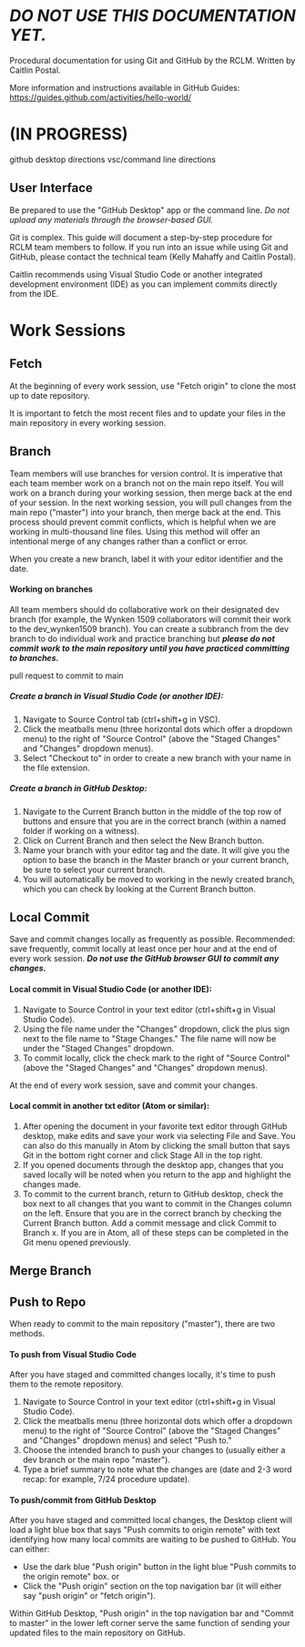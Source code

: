 # ***DO NOT USE THIS DOCUMENTATION YET.***
Procedural documentation for using Git and GitHub by the RCLM. Written by Caitlin Postal.

More information and instructions available in GitHub Guides: https://guides.github.com/activities/hello-world/

# (IN PROGRESS)
github desktop directions
vsc/command line directions

## User Interface
Be prepared to use the "GitHub Desktop" app or the command line. *Do not upload any materials through the browser-based GUI.*

Git is complex. This guide will document a step-by-step procedure for RCLM team members to follow. If you run into an issue while using Git and GitHub, please contact the technical team (Kelly Mahaffy and Caitlin Postal).

Caitlin recommends using Visual Studio Code or another integrated development environment (IDE) as you can implement commits directly from the IDE.

# Work Sessions

## Fetch
At the beginning of every work session, use "Fetch origin" to clone the most up to date repository.

It is important to fetch the most recent files and to update your files in the main repository in every working session.

## Branch
Team members will use branches for version control. It is imperative that each team member work on a branch not on the main repo itself.  You will work on a branch during your working session, then merge back at the end of your session. In the next working session, you will pull changes from the main repo ("master") into your branch, then merge back at the end. This process should prevent commit conflicts, which is helpful when we are working in multi-thousand line files. Using this method will offer an intentional merge of any changes rather than a conflict or error.

When you create a new branch, label it with your editor identifier and the date.

#### Working on branches
All team members should do collaborative work on their designated dev branch (for example, the Wynken 1509 collaborators will commit their work to the dev_wynken1509 branch). You can create a subbranch from the dev branch to do individual work and practice branching but ***please do not commit work to the main repository until you have practiced committing to branches.***

pull request to commit to main


##### Create a branch in Visual Studio Code (or another IDE):
1. Navigate to Source Control tab (ctrl+shift+g in VSC).
2. Click the meatballs menu (three horizontal dots which offer a dropdown menu) to the right of "Source Control" (above the "Staged Changes" and "Changes" dropdown menus).
3. Select "Checkout to" in order to create a new branch with your name in the file extension.

##### Create a branch in GitHub Desktop:
1. Navigate to the Current Branch button in the middle of the top row of buttons and ensure that you are in the correct branch (within a named folder if working on a witness).
2. Click on Current Branch and then select the New Branch button.
3. Name your branch with your editor tag and the date. It will give you the option to base the branch in the Master branch or your current branch, be sure to select your current branch.
4. You will automatically be moved to working in the newly created branch, which you can check by looking at the Current Branch button.

## Local Commit
Save and commit changes locally as frequently as possible. Recommended: save frequently, commit locally at least once per hour and at the end of every work session. ***Do not use the GitHub browser GUI to commit any changes.***

#### Local commit in Visual Studio Code (or another IDE):
1. Navigate to Source Control in your text editor (ctrl+shift+g in Visual Studio Code).
2. Using the file name under the "Changes" dropdown, click the plus sign next to the file name to "Stage Changes." The file name will now be under the "Staged Changes" dropdown.
3. To commit locally, click the check mark to the right of "Source Control" (above the "Staged Changes" and "Changes" dropdown menus).

At the end of every work session, save and commit your changes.

#### Local commit in another txt editor (Atom or similar):
1. After opening the document in your favorite text editor through GitHub desktop, make edits and save your work via selecting File and Save. You can also do this manually in Atom by clicking the small button that says Git in the bottom right corner and click Stage All in the top right.
2. If you opened documents through the desktop app, changes that you saved locally will be noted when you return to the app and highlight the changes made.
3. To commit to the current branch, return to GitHub desktop, check the box next to all changes that you want to commit in the Changes column on the left. Ensure that you are in the correct branch by checking the Current Branch button. Add a commit message and click Commit to Branch x. If you are in Atom, all of these steps can be completed in the Git menu opened previously. 

## Merge Branch

## Push to Repo

When ready to commit to the main repository ("master"), there are two methods.

#### To push from Visual Studio Code
After you have staged and committed changes locally, it's time to push them to the remote repository.
1. Navigate to Source Control in your text editor (ctrl+shift+g in Visual Studio Code).
2. Click the meatballs menu (three horizontal dots which offer a dropdown menu) to the right of "Source Control" (above the "Staged Changes" and "Changes" dropdown menus) and select "Push to."
3. Choose the intended branch to push your changes to (usually either a dev branch or the main repo "master").
4. Type a brief summary to note what the changes are (date and 2-3 word recap: for example, 7/24 procedure update).

#### To push/commit from GitHub Desktop
After you have staged and committed local changes, the Desktop client will load a light blue box that says "Push commits to origin remote" with text identifying how many local commits are waiting to be pushed to GitHub. You can either:
- Use the dark blue "Push origin" button in the light blue "Push commits to the origin remote" box.
or
- Click the "Push origin" section on the top navigation bar (it will either say "push origin" or "fetch origin").


Within GitHub Desktop, "Push origin" in the top navigation bar and "Commit to master" in the lower left corner serve the same function of sending your updated files to the main repository on GitHub.
